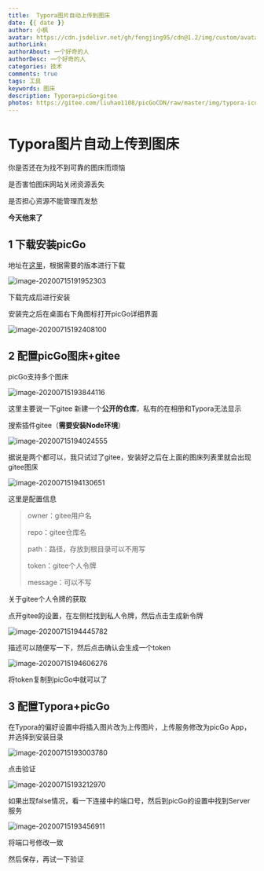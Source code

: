 ```yaml
---
title:  Typora图片自动上传到图床
date: {{ date }}
author: 小枫
avatar: https://cdn.jsdelivr.net/gh/fengjing95/cdn@1.2/img/custom/avatar.jpg
authorLink: 
authorAbout: 一个好奇的人
authorDesc: 一个好奇的人
categories: 技术
comments: true
tags: 工具
keywords: 图床
description: Typora+picGo+gitee
photos: https://gitee.com/liuhao1108/picGoCDN/raw/master/img/typora-icon.png
---
```

# Typora图片自动上传到图床

你是否还在为找不到可靠的图床而烦恼

是否害怕图床网站关闭资源丢失

是否担心资源不能管理而发愁

**今天他来了**

## 1 下载安装picGo

地址在[这里](https://github.com/Molunerfinn/PicGo/releases)，根据需要的版本进行下载

![image-20200715191952303](https://gitee.com/liuhao1108/picGoCDN/raw/master/img/image-20200715191952303.png)

下载完成后进行安装

安装完之后在桌面右下角图标打开picGo详细界面

![image-20200715192408100](https://gitee.com/liuhao1108/picGoCDN/raw/master/img/image-20200715192408100.png)

## 2 配置picGo图床+gitee

picGo支持多个图床

![image-20200715193844116](https://gitee.com/liuhao1108/picGoCDN/raw/master/img/image-20200715193844116.png)

这里主要说一下gitee
新建一个**公开的仓库**，私有的在相册和Typora无法显示

搜索插件gitee（**需要安装Node环境**）

![image-20200715194024555](https://gitee.com/liuhao1108/picGoCDN/raw/master/img/image-20200715194024555.png)

据说是两个都可以，我只试过了gitee，安装好之后在上面的图床列表里就会出现gitee图床

![image-20200715194130651](https://gitee.com/liuhao1108/picGoCDN/raw/master/img/image-20200715194130651.png)

这里是配置信息

> owner：gitee用户名
>
> repo：gitee仓库名
>
> path：路径，存放到根目录可以不用写
>
> token：gitee个人令牌
>
> message：可以不写

关于gitee个人令牌的获取

点开gitee的设置，在左侧栏找到私人令牌，然后点击生成新令牌

![image-20200715194445782](https://gitee.com/liuhao1108/picGoCDN/raw/master/img/image-20200715194445782.png)

描述可以随便写一下，然后点击确认会生成一个token

![image-20200715194606276](https://gitee.com/liuhao1108/picGoCDN/raw/master/img/image-20200715194606276.png)

将token复制到picGo中就可以了

## 3 配置Typora+picGo

在Typora的偏好设置中将插入图片改为上传图片，上传服务修改为picGo App，并选择到安装目录

![image-20200715193003780](https://gitee.com/liuhao1108/picGoCDN/raw/master/img/image-20200715193003780.png)

点击验证

![image-20200715193212970](https://gitee.com/liuhao1108/picGoCDN/raw/master/img/image-20200715193212970.png)

如果出现false情况，看一下连接中的端口号，然后到picGo的设置中找到Server服务

![image-20200715193456911](https://gitee.com/liuhao1108/picGoCDN/raw/master/img/image-20200715193456911.png)

将端口号修改一致

然后保存，再试一下验证